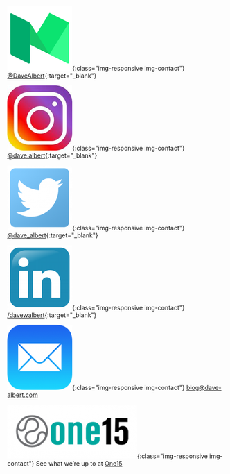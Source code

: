 ![Medium](/images/contact/Medium.png){:class="img-responsive img-contact"} [@DaveAlbert](https://medium.com/@DaveAlbert){:target="_blank"}

![Instagram](/images/contact/Instagram.jpg){:class="img-responsive img-contact"} [@dave.albert](https://www.instagram.com/dave.albert/){:target="_blank"}

![Twitter](/images/contact/Twitter.png){:class="img-responsive img-contact"} [@dave_albert](https://twitter.com/dave_albert){:target="_blank"}

![Linkedin](/images/contact/Linkedin.png){:class="img-responsive img-contact"} [/davewalbert](https://www.linkedin.com/in/davewalbert/){:target="_blank"}

![Email](/images/contact/Email.png){:class="img-responsive img-contact"} [blog@dave-albert.com](mailto:blog@dave-albert.com)


![One15](/images/contact/One15.png){:class="img-responsive img-contact"} See what we’re up to at [One15](https://one15.co)